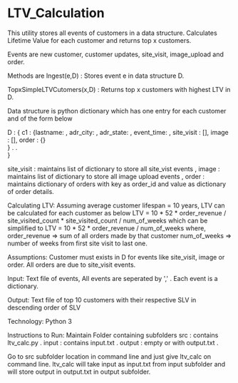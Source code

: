 # LTV_Calculation

This utility stores all events of customers in a data structure. Calculates Lifetime Value for each customer and returns top x customers.

Events are new customer, customer updates, site_visit, image_upload and order.



Methods are 
Ingest(e,D) : Stores event e in data structure D.

TopxSimpleLTVCutomers(x,D) : Returns top x customers with highest LTV in D.

Data structure is python dictionary which has one entry for each customer and of the form below

D : {
      c1 : {lastname: , adr_city:  , adr_state: ,  event_time:  ,
            site_visit : [],
            image : [],
            order : {}      
          }
          .
          .            
    }

site_visit : maintains list of dictionary to store all site_vist events , 
image      : maintains list of dictionary to store all image upload events ,
order      : maintains dictionary of orders with key as order_id and value as dictionary of order details.

Calculating LTV:
Assuming average customer lifespan = 10 years, LTV can be calculated for each customer as below
LTV = 10 * 52 * order_revenue / site_visited_count * site_visited_count / num_of_weeks
which can be simplified to 
LTV = 10 * 52 * order_revenue / num_of_weeks
where, 
order_revenue => sum of all orders made by that customer 
num_of_weeks  => number of weeks from first site visit to last one.

Assumptions:
Customer must exists in D for events like site_visit, image or order.
All orders are due to site_visit events.

Input:
Text file of events, All events are seperated by ',' .
Each event is a dictionary.

Output:
Text file of top 10 customers with their respective SLV in descending order of SLV

Technology:
Python 3

Instructions to Run:
Maintain Folder containing subfolders
      src : contains ltv_calc.py .
      input : contains input.txt .
      output : empty or with output.txt .
      
Go to src subfolder location in command line and just give ltv_calc on command line.
ltv_calc will take input as input.txt from input subfolder and will store output in output.txt in output subfolder.


